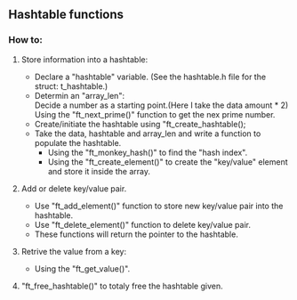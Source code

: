 ## Hashtable functions  

### How to:  
1. Store information into a hashtable:  
	- Declare a "hashtable" variable. (See the hashtable.h file for the struct: t_hashtable.)  
	- Determin an "array_len":  
		Decide a number as a starting point.(Here I take the data amount * 2)  
		Using the "ft_next_prime()" function to get the nex prime number.  
	- Create/initiate the hashtable using "ft_create_hashtable();  
	- Take the data, hashtable and array_len and write a function to populate the hashtable.  
		- Using the "ft_monkey_hash()" to find the "hash index".  
		- Using the "ft_create_element()" to create the "key/value" element and store it inside the array.  

2. Add or delete key/value pair.
	- Use "ft_add_element()" function to store new key/value pair into the hashtable. 
	- Use "ft_delete_element()"  function to delete key/value pair.  
	- These functions will return the pointer to the hashtable.  

3. Retrive the value from a key:  
	- Using the "ft_get_value()".  

4. "ft_free_hashtable()" to totaly free the hashtable given.  

